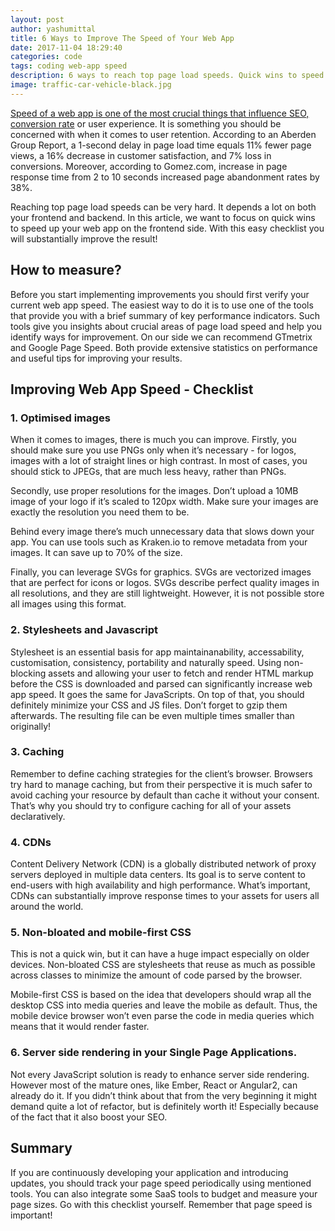 ```yaml
---
layout: post
author: yashumittal
title: 6 Ways to Improve The Speed of Your Web App
date: 2017-11-04 18:29:40
categories: code
tags: coding web-app speed
description: 6 ways to reach top page load speeds. Quick wins to speed up your web app on the frontend side. Easy checklist to improve the result!
image: traffic-car-vehicle-black.jpg
---
```


[Speed of a web app is one of the most crucial things that influence SEO, conversion rate](/9-seo-tips-improve-website-performance-drive-traffic) or user experience. It is something you should be concerned with when it comes to user retention. According to an Aberden Group Report, a 1-second delay in page load time equals 11% fewer page views, a 16% decrease in customer satisfaction, and 7% loss in conversions. Moreover, according to Gomez.com, increase in page response time from 2 to 10 seconds increased page abandonment rates by 38%.

Reaching top page load speeds can be very hard. It depends a lot on both your frontend and backend. In this article, we want to focus on quick wins to speed up your web app on the frontend side. With this easy checklist you will substantially improve the result!

## How to measure?

Before you start implementing improvements you should first verify your current web app speed. The easiest way to do it is to use one of the tools that provide you with a brief summary of key performance indicators. Such tools give you insights about crucial areas of page load speed and help you identify ways for improvement. On our side we can recommend GTmetrix and Google Page Speed. Both provide extensive statistics on performance and useful tips for improving your results.

## Improving Web App Speed - Checklist

### 1. Optimised images

When it comes to images, there is much you can improve. Firstly, you should make sure you use PNGs only when it’s necessary - for logos, images with a lot of straight lines or high contrast. In most of cases, you should stick to JPEGs, that are much less heavy, rather than PNGs.

Secondly, use proper resolutions for the images. Don’t upload a 10MB image of your logo if it’s scaled to 120px width. Make sure your images are exactly the resolution you need them to be.

Behind every image there’s much unnecessary data that slows down your app. You can use tools such as Kraken.io to remove metadata from your images. It can save up to 70% of the size.

Finally, you can leverage SVGs for graphics. SVGs are vectorized images that are perfect for icons or logos. SVGs describe perfect quality images in all resolutions, and they are still lightweight. However, it is not possible store all images using this format.

### 2. Stylesheets and Javascript

Stylesheet is an essential basis for app maintainanability, accessability, customisation, consistency, portability and naturally speed. Using non-blocking assets and allowing your user to fetch and render HTML markup before the CSS is downloaded and parsed can significantly increase web app speed. It goes the same for JavaScripts. On top of that, you should definitely minimize your CSS and JS files. Don’t forget to gzip them afterwards. The resulting file can be even multiple times smaller than originally!

### 3. Caching

Remember to define caching strategies for the client’s browser. Browsers try hard to manage caching, but from their perspective it is much safer to avoid caching your resource by default than cache it without your consent. That’s why you should try to configure caching for all of your assets declaratively.

### 4. CDNs

Content Delivery Network (CDN) is a globally distributed network of proxy servers deployed in multiple data centers. Its goal is to serve content to end-users with high availability and high performance. What’s important, CDNs can substantially improve response times to your assets for users all around the world.

### 5. Non-bloated and mobile-first CSS

This is not a quick win, but it can have a huge impact especially on older devices. Non-bloated CSS are stylesheets that reuse as much as possible across classes to minimize the amount of code parsed by the browser.

Mobile-first CSS is based on the idea that developers should wrap all the desktop CSS into media queries and leave the mobile as default. Thus, the mobile device browser won’t even parse the code in media queries which means that it would render faster.

### 6. Server side rendering in your Single Page Applications.

Not every JavaScript solution is ready to enhance server side rendering. However most of the mature ones, like Ember, React or Angular2, can already do it. If you didn’t think about that from the very beginning it might demand quite a lot of refactor, but is definitely worth it! Especially because of the fact that it also boost your SEO.

## Summary

If you are continuously  developing your application and introducing updates, you should track your page speed periodically using mentioned tools. You can also integrate some SaaS tools to budget and measure your page sizes. Go with this checklist yourself. Remember that page speed is important!